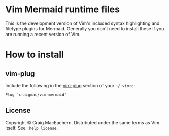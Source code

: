 # Vim Mermaid runtime files

This is the development version of Vim's included syntax highlighting and
filetype plugins for Mermaid.  Generally you don't need to install these if
you are running a recent version of Vim.

# How to install

## vim-plug

Include the following in the [vim-plug](https://github.com/junegunn/vim-plug)
section of your `~/.vimrc`:

    Plug 'craigmac/vim-mermaid'

## License

Copyright © Craig MacEachern.  Distributed under the same terms as Vim itself.
See `:help license`.
